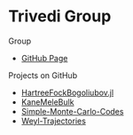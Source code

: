 # Trivedi Group

Group
- [GitHub Page](https://github.com/TrivediGroup)

Projects on GitHub
- [HartreeFockBogoliubov.jl](https://github.com/TrivediGroup/HartreeFockBogoliubov.jl)
- [KaneMeleBulk](https://github.com/TrivediGroup/KaneMeleBulk)
- [Simple-Monte-Carlo-Codes](https://github.com/TrivediGroup/Simple-Monte-Carlo-Codes)
- [Weyl-Trajectories](https://github.com/TrivediGroup/Weyl-Trajectories)

